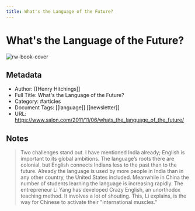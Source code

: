 ```yaml
---
title: What's the Language of the Future?
---
```

# What's the Language of the Future?

![rw-book-cover](https://readwise-assets.s3.amazonaws.com/static/images/article4.6bc1851654a0.png)

## Metadata
- Author: [[Henry Hitchings]]
- Full Title: What's the Language of the Future?
- Category: #articles
- Document Tags: [[language]] [[newsletter]] 
- URL: https://www.salon.com/2011/11/06/whats_the_language_of_the_future/

## Notes
> Two challenges stand out. I have mentioned India already; English is important to its global ambitions. The language’s roots there are colonial, but English connects Indians less to the past than to the future. Already the language is used by more people in India than in any other country, the United States included. Meanwhile in China the number of students learning the language is increasing rapidly. The entrepreneur Li Yang has developed Crazy English, an unorthodox teaching method. It involves a lot of shouting. This, Li explains, is the way for Chinese to activate their "international muscles."

